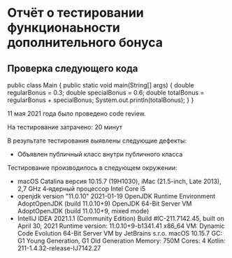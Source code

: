 # Отчёт о тестировании функционаьности дополнительного бонуса

## Проверка следующего кода
public class Main {
public static void main(String[] args) {
double regularBonus = 0.3;
double specialBonus = 0.6;
double totalBonus = regularBonus + specialBonus;
System.out.println(totalBonus);
}
}

11 мая 2021 года было проведено code review.

На тестирование затрачено: 20 минут

В результате тестирования выявлены следующие дефекты:
* Объявлен публичный класс внутри публичного класса


Тестирование производилось в следующем окружении:
* macOS Catalina версия 10.15.7 (19H1030), iMac (21.5-inch, Late 2013), 2,7 GHz 4‑ядерный процессор Intel Core i5
* openjdk version "11.0.10" 2021-01-19 OpenJDK Runtime Environment AdoptOpenJDK (build 11.0.10+9) OpenJDK 64-Bit Server VM AdoptOpenJDK (build 11.0.10+9, mixed mode)
* IntelliJ IDEA 2021.1.1 (Community Edition) Build #IC-211.7142.45, built on April 30, 2021 Runtime version: 11.0.10+9-b1341.41 x86_64 VM: Dynamic Code Evolution 64-Bit Server VM by JetBrains s.r.o. macOS 10.15.7 GC: G1 Young Generation, G1 Old Generation Memory: 750M Cores: 4 Kotlin: 211-1.4.32-release-IJ7142.27